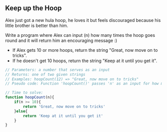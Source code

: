 ## Keep up the Hoop

Alex just got a new hula hoop, he loves it but feels discouraged because his little brother is better than him.

Write a program where Alex can input (n) how many times the hoop goes round and it will return him an encouraging message :)

- If Alex gets 10 or more hoops, return the string "Great, now move on to tricks".
- If he doesn't get 10 hoops, return the string "Keep at it until you get it".

```javascript
// Parameters: a number that serves as an input
// Returns: one of two given strings
// Examples: hoopCount(12) => "Great, now move on to tricks"
// Pseudo code: Function 'hoopCount()' passes 'n' as an input for how many times the hoop goes around. Using conditional logic, the program returns one string if 'n' is greater or equal to 10, and the other string if not.

// Time to solve:
function hoopCount(n){
    if(n >= 10){
        return 'Great, now move on to tricks'
    }else{
        return 'Keep at it until you get it'
    }
}
```
